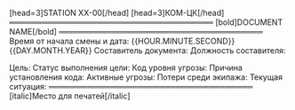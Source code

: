 [head=3]STATION XX-00[/head]
[head=3]КОМ-ЦК[/head]
═════════════════════════════════════
[bold]DOCUMENT NAME[/bold]
═════════════════════════════════════
Время от начала смены и дата: {{HOUR.MINUTE.SECOND}} {{DAY.MONTH.YEAR}}
Составитель документа:
Должность составителя:

Цель:
Статус выполнения цели:
Код уровня угрозы:
Причина установления кода:
Активные угрозы:
Потери среди экипажа:
Текущая ситуация:
═════════════════════════════════════
[italic]Место для печатей[/italic]
